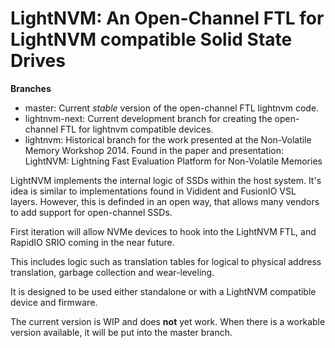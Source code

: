 # LightNVM: An Open-Channel FTL for LightNVM compatible Solid State Drives

**Branches**
 - master: Current *stable* version of the open-channel FTL lightnvm code.
 - lightnvm-next: Current development branch for creating the open-channel FTL for lightnvm compatible devices.
 - lightnvm: Historical branch for the work presented at the Non-Volatile Memory Workshop 2014. Found in the paper and presentation: LightNVM: Lightning Fast Evaluation Platform for Non-Volatile Memories

LightNVM implements the internal logic of SSDs within the host system. It's idea is similar to implementations found in Vidident and FusionIO VSL layers. However, this is definded in an open way, that allows many vendors to add support for open-channel SSDs. 

First iteration will allow NVMe devices to hook into the LightNVM FTL, and RapidIO SRIO coming in the near future.

This includes logic such as translation tables for logical to physical address translation, garbage collection and wear-leveling.

It is designed to be used either standalone or with a LightNVM
compatible device and firmware. 

The current version is WIP and does **not** yet work. When there is a workable version available, it will be put into the master branch.
